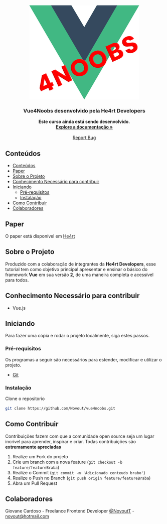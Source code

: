 <!-- PROJECT LOGO -->
<br />
<p align="center">
  <a href="https://github.com/Novout/vue4noobs">
    <img src="./assets/vue2.png" alt="Logo" width="350" height="300">
  </a>

  <h3 align="center">Vue4Noobs desenvolvido pela He4rt Developers</h3>

  <p align="center">
    <strong>Este curso ainda está sendo desenvolvido.</strong>
    <br />
    <a href="docs/README.md"><strong>Explore a documentação »</strong></a>
    <br />
    <br />
    <a href="https://github.com/Novout/vue4noobs/issues">Report Bug</a>
  </p>
</p>
<!-- TABLE OF CONTENTS -->

## Conteúdos

- [Conteúdos](#conte%c3%bados)
- [Paper](#paper)
- [Sobre o Projeto](#sobre-o-projeto)
- [Conhecimento Necessário para contribuir](#conhecimento-necess%c3%a1rio-para-contribuir)
- [Iniciando](#iniciando)
  - [Pré-requisitos](#pr%c3%a9-requisitos)
  - [Instalação](#instala%c3%a7%c3%a3o)
- [Como Contribuir](#como-contribuir)
- [Colaboradores](#colaboradores)

## Paper

O paper está disponível em [He4rt](docs/README.md)

<!-- ABOUT THE PROJECT -->

## Sobre o Projeto

Produzido com a colaboração de integrantes da **He4rt Developers**, esse tutorial tem como objetivo principal apresentar e ensinar o básico do framework **Vue** em sua versão **2**, de uma maneira completa e acessível para todos.

## Conhecimento Necessário para contribuir

- Vue.js

<!-- GETTING STARTED -->

## Iniciando

Para fazer uma cópia e rodar o projeto localmente, siga estes passos.

### Pré-requisitos

Os programas a seguir são necessários para estender, modificar e utilizar o projeto.

- [Git](https://git-scm.com)
### Instalação

Clone o repositorio

```sh
git clone https://github.com/Novout/vue4noobs.git
```


<!-- CONTRIBUTING -->

## Como Contribuir

Contribuições fazem com que a comunidade open source seja um lugar incrível para aprender, inspirar e criar. Todas contribuições
são **extremamente apreciadas**

1. Realize um Fork do projeto
2. Crie um branch com a nova feature (`git checkout -b feature/featureBraba`)
3. Realize o Commit (`git commit -m 'Adicionado conteudo brabo'`)
4. Realize o Push no Branch (`git push origin feature/featureBraba`)
5. Abra um Pull Request

## Colaboradores

Giovane Cardoso - Freelance Frontend Developer [@NovoutT](https://twitter.com/NovoutT) - novout@hotmail.com

